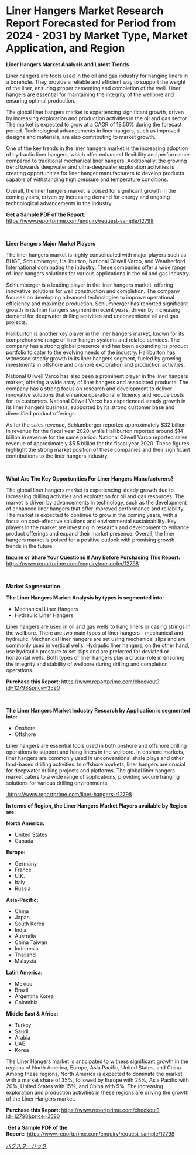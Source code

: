 <p><h1>Liner Hangers Market Research Report Forecasted for Period from 2024 -  2031 by Market Type, Market Application, and Region</h1></p><p><strong>Liner Hangers Market Analysis and Latest Trends</strong></p>
<p><p>Liner hangers are tools used in the oil and gas industry for hanging liners in a borehole. They provide a reliable and efficient way to support the weight of the liner, ensuring proper cementing and completion of the well. Liner hangers are essential for maintaining the integrity of the wellbore and ensuring optimal production.</p><p>The global liner hangers market is experiencing significant growth, driven by increasing exploration and production activities in the oil and gas sector. The market is expected to grow at a CAGR of 18.50% during the forecast period. Technological advancements in liner hangers, such as improved designs and materials, are also contributing to market growth.</p><p>One of the key trends in the liner hangers market is the increasing adoption of hydraulic liner hangers, which offer enhanced flexibility and performance compared to traditional mechanical liner hangers. Additionally, the growing trend towards deepwater and ultra-deepwater exploration activities is creating opportunities for liner hanger manufacturers to develop products capable of withstanding high pressure and temperature conditions.</p><p>Overall, the liner hangers market is poised for significant growth in the coming years, driven by increasing demand for energy and ongoing technological advancements in the industry.</p></p>
<p><strong>Get a Sample PDF of the Report:&nbsp;</strong> <a href="https://www.reportprime.com/enquiry/request-sample/12798">https://www.reportprime.com/enquiry/request-sample/12798</a></p>
<p>&nbsp;</p>
<p><strong>Liner Hangers Major Market Players</strong></p>
<p><p>The liner hangers market is highly consolidated with major players such as BHGE, Schlumberger, Halliburton, National Oilwell Varco, and Weatherford International dominating the industry. These companies offer a wide range of liner hangers solutions for various applications in the oil and gas industry.</p><p>Schlumberger is a leading player in the liner hangers market, offering innovative solutions for well construction and completion. The company focuses on developing advanced technologies to improve operational efficiency and maximize production. Schlumberger has reported significant growth in its liner hangers segment in recent years, driven by increasing demand for deepwater drilling activities and unconventional oil and gas projects.</p><p>Halliburton is another key player in the liner hangers market, known for its comprehensive range of liner hanger systems and related services. The company has a strong global presence and has been expanding its product portfolio to cater to the evolving needs of the industry. Halliburton has witnessed steady growth in its liner hangers segment, fueled by growing investments in offshore and onshore exploration and production activities.</p><p>National Oilwell Varco has also been a prominent player in the liner hangers market, offering a wide array of liner hangers and associated products. The company has a strong focus on research and development to deliver innovative solutions that enhance operational efficiency and reduce costs for its customers. National Oilwell Varco has experienced steady growth in its liner hangers business, supported by its strong customer base and diversified product offerings.</p><p>As for the sales revenue, Schlumberger reported approximately $32 billion in revenue for the fiscal year 2020, while Halliburton reported around $14 billion in revenue for the same period. National Oilwell Varco reported sales revenue of approximately $5.5 billion for the fiscal year 2020. These figures highlight the strong market position of these companies and their significant contributions to the liner hangers industry.</p></p>
<p>&nbsp;</p>
<p><strong>What Are The Key Opportunities For Liner Hangers Manufacturers?</strong></p>
<p><p>The global liner hangers market is experiencing steady growth due to increasing drilling activities and exploration for oil and gas resources. The market is driven by advancements in technology, such as the development of enhanced liner hangers that offer improved performance and reliability. The market is expected to continue to grow in the coming years, with a focus on cost-effective solutions and environmental sustainability. Key players in the market are investing in research and development to enhance product offerings and expand their market presence. Overall, the liner hangers market is poised for a positive outlook with promising growth trends in the future.</p></p>
<p><strong>Inquire or Share Your Questions If Any Before Purchasing This Report:</strong> <a href="https://www.reportprime.com/enquiry/pre-order/12798">https://www.reportprime.com/enquiry/pre-order/12798</a></p>
<p>&nbsp;</p>
<p><strong>Market Segmentation</strong></p>
<p><strong>The Liner Hangers Market Analysis by types is segmented into:</strong></p>
<p><ul><li>Mechanical Liner Hangers</li><li>Hydraulic Liner Hangers</li></ul></p>
<p><p>Liner hangers are used in oil and gas wells to hang liners or casing strings in the wellbore. There are two main types of liner hangers - mechanical and hydraulic. Mechanical liner hangers are set using mechanical slips and are commonly used in vertical wells. Hydraulic liner hangers, on the other hand, use hydraulic pressure to set slips and are preferred for deviated or horizontal wells. Both types of liner hangers play a crucial role in ensuring the integrity and stability of wellbore during drilling and completion operations.</p></p>
<p><strong>Purchase this Report:&nbsp;</strong><a href="https://www.reportprime.com/checkout?id=12798&price=3590">https://www.reportprime.com/checkout?id=12798&price=3590</a></p>
<p>&nbsp;</p>
<p><strong>The Liner Hangers Market Industry Research by Application is segmented into:</strong></p>
<p><ul><li>Onshore</li><li>Offshore</li></ul></p>
<p><p>Liner hangers are essential tools used in both onshore and offshore drilling operations to support and hang liners in the wellbore. In onshore markets, liner hangers are commonly used in unconventional shale plays and other land-based drilling activities. In offshore markets, liner hangers are crucial for deepwater drilling projects and platforms. The global liner hangers market caters to a wide range of applications, providing secure hanging solutions for various drilling environments.</p></p>
<p><a href="https://www.reportprime.com/liner-hangers-r12798">&nbsp;https://www.reportprime.com/liner-hangers-r12798</a></p>
<p><strong>In terms of Region, the Liner Hangers Market Players available by Region are:</strong></p>
<p>
    <p> <strong> North America: </strong>
        <ul>
            <li>United States</li>
            <li>Canada</li>
        </ul>
        </p> 
    <p> <strong> Europe: </strong>
        <ul>
            <li>Germany</li>
            <li>France</li>
            <li>U.K.</li>
            <li>Italy</li>
            <li>Russia</li>
        </ul>
        </p> 
    <p> <strong> Asia-Pacific: </strong>
        <ul>
            <li>China</li>
            <li>Japan</li>
            <li>South Korea</li>
            <li>India</li>
            <li>Australia</li>
            <li>China Taiwan</li>
            <li>Indonesia</li>
            <li>Thailand</li>
            <li>Malaysia</li>
        </ul>
        </p> 
    <p> <strong> Latin America: </strong>
        <ul>
            <li>Mexico</li>
            <li>Brazil</li>
            <li>Argentina Korea</li>
            <li>Colombia</li>
        </ul>
        </p> 
    <p> <strong> Middle East & Africa: </strong>
        <ul>
            <li>Turkey</li>
            <li>Saudi</li>
            <li>Arabia</li>
            <li>UAE</li>
            <li>Korea</li>
        </ul>
    </p>
    </p>
<p><p>The Liner Hangers market is anticipated to witness significant growth in the regions of North America, Europe, Asia Pacific, United States, and China. Among these regions, North America is expected to dominate the market with a market share of 35%, followed by Europe with 25%, Asia Pacific with 20%, United States with 15%, and China with 5%. The increasing exploration and production activities in these regions are driving the growth of the Liner Hangers market.</p></p>
<p><strong>Purchase this Report: </strong><a href="https://www.reportprime.com/checkout?id=12798&price=3590">https://www.reportprime.com/checkout?id=12798&price=3590</a></p>
<p>&nbsp;<strong>Get a Sample PDF of the Report:&nbsp;&nbsp;</strong><a href="https://www.reportprime.com/enquiry/request-sample/12798">https://www.reportprime.com/enquiry/request-sample/12798</a></p>
<p><strong></strong></p>
<p><p><a href="https://github.com/mreklxf44233/Market-Research-Report-List-1/blob/main/968235220624.md">バグスターバッグ</a></p></p>